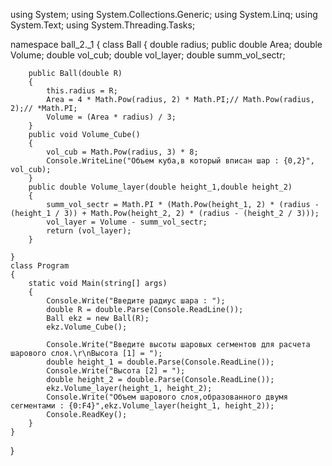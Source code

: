 using System;
using System.Collections.Generic;
using System.Linq;
using System.Text;
using System.Threading.Tasks;

namespace ball_2._1
{
    class Ball
    {
        double radius;
        public double Area;
        double Volume;
        double vol_cub;
        double vol_layer;
        double summ_vol_sectr;

        public Ball(double R)
        {
            this.radius = R;
            Area = 4 * Math.Pow(radius, 2) * Math.PI;// Math.Pow(radius, 2);// *Math.PI;
            Volume = (Area * radius) / 3;
        }
        public void Volume_Cube()
        {
            vol_cub = Math.Pow(radius, 3) * 8;
            Console.WriteLine("Объем куба,в который вписан шар : {0,2}", vol_cub);
        }
        public double Volume_layer(double height_1,double height_2)
        {
            summ_vol_sectr = Math.PI * (Math.Pow(height_1, 2) * (radius - (height_1 / 3)) + Math.Pow(height_2, 2) * (radius - (height_2 / 3)));
            vol_layer = Volume - summ_vol_sectr;
            return (vol_layer);
        }

    }
    class Program
    {
        static void Main(string[] args)
        {
            Console.Write("Введите радиус шара : ");
            double R = double.Parse(Console.ReadLine());
            Ball ekz = new Ball(R);
            ekz.Volume_Cube();

            Console.Write("Введите высоты шаровых сегментов для расчета шарового слоя.\r\nВысота [1] = ");
            double height_1 = double.Parse(Console.ReadLine());
            Console.Write("Высота [2] = ");
            double height_2 = double.Parse(Console.ReadLine());
            ekz.Volume_layer(height_1, height_2);
            Console.Write("Объем шарового слоя,образованного двумя сегментами : {0:F4}",ekz.Volume_layer(height_1, height_2));
            Console.ReadKey();
        }
    }
}
